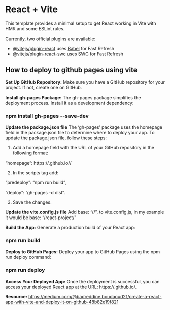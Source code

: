 # React + Vite

This template provides a minimal setup to get React working in Vite with HMR and some ESLint rules.

Currently, two official plugins are available:

- [@vitejs/plugin-react](https://github.com/vitejs/vite-plugin-react/blob/main/packages/plugin-react/README.md) uses [Babel](https://babeljs.io/) for Fast Refresh
- [@vitejs/plugin-react-swc](https://github.com/vitejs/vite-plugin-react-swc) uses [SWC](https://swc.rs/) for Fast Refresh


## How to deploy to github pages using vite
**Set Up GitHub Repository:**
Make sure you have a GitHub repository for your project. If not, create one on GitHub.

**Install gh-pages Package:**
The gh-pages package simplifies the deployment process. Install it as a development dependency:
### npm install gh-pages --save-dev

**Update the package.json file**
The ‘gh-pages’ package uses the homepage field in the package.json file to determine where to deploy your app. To update the package.json file, follow these steps:

1. Add a homepage field with the URL of your GitHub repository in the following format:

“homepage”: https://<your-github-username>.github.io/<your-repository-name>/

2. In the scripts tag add:

“predeploy”: “npm run build”,

“deploy”: “gh-pages -d dist”.

3. Save the changes.

**Update the vite.config.js file**
Add base: “/<repo>/”, to vite.config.js, in my example it would be base: “/react-project/”

**Build the App:**
Generate a production build of your React app:

### npm run build

**Deploy to GitHub Pages:**
Deploy your app to GitHub Pages using the npm run deploy command:

### npm run deploy

**Access Your Deployed App:**
Once the deployment is successful, you can access your deployed React app at the URL: https://<username>.github.io/<repository-name>.

**Resource:**
https://medium.com/@badreddine.boudaoud21/create-a-react-app-with-vite-and-deploy-it-on-github-48b82e19f821
